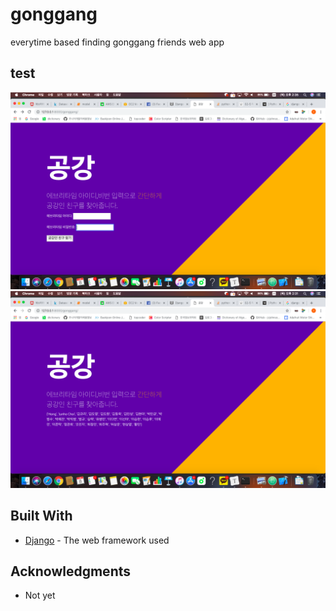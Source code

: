 # gonggang
everytime based finding gonggang friends web app

## test

![main](https://github.com/SeungyounShin/gonggang/blob/master/%E1%84%89%E1%85%B3%E1%84%8F%E1%85%B3%E1%84%85%E1%85%B5%E1%86%AB%E1%84%89%E1%85%A3%E1%86%BA%202018-11-08%20%E1%84%8B%E1%85%A9%E1%84%92%E1%85%AE%202.35.04.png?raw=true)
![result](https://github.com/SeungyounShin/gonggang/blob/master/main.jpg?raw=true)

## Built With

* [Django](https://www.djangoproject.com) - The web framework used

## Acknowledgments

* Not yet
